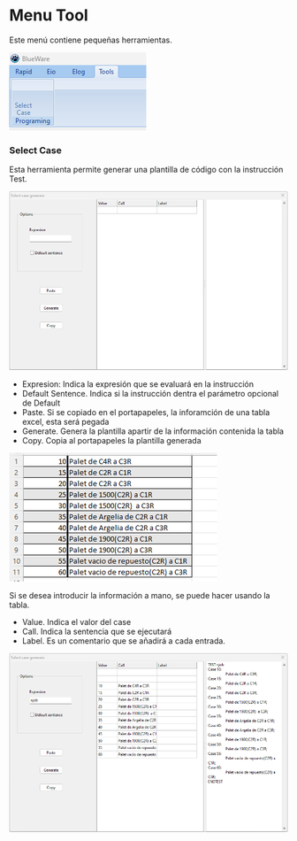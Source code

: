 # Menu Tool

Este menú contiene pequeñas herramientas.

![Nenu tools][0]

### Select Case

Esta herramienta permite generar una plantilla de código con la instrucción Test.

![Case select tool][1]

* Expresion: Indica la expresión que se evaluará en la instrucción 
* Default Sentence. Indica si la instrucción dentra el parámetro opcional de Default
* Paste. Si se copiado en el portapapeles, la inforamción de una tabla excel, esta será pegada 
* Generate. Genera la plantilla apartir de la información contenida la tabla
* Copy. Copia al portapapeles la plantilla generada



![Info Excel][2]


Si se desea introducir la información a mano, se puede hacer usando la tabla.

* Value. Indica el valor del case
* Call. Indica la sentencia que se ejecutará
* Label. Es un comentario que se añadirá a cada entrada.

![Datos][3]



[0]: ./images/tools.png "Menu tools"
[1]: ./images/selectcase.png "Case select tool"
[2]: ./images/excel.png "Excel info"
[3]: ./images/datos.png "Datos"

